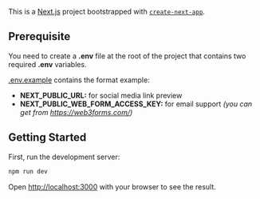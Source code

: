 This is a [Next.js](https://nextjs.org/) project bootstrapped with [`create-next-app`](https://github.com/vercel/next.js/tree/canary/packages/create-next-app).

## Prerequisite
You need to create a **.env** file at the root of the project that contains two required **.env** variables.

[.env.example](.env.example) contains the format example:
- **NEXT_PUBLIC_URL:** for social media link preview 
- **NEXT_PUBLIC_WEB_FORM_ACCESS_KEY:** for email support _(you can get from https://web3forms.com/)_

## Getting Started

First, run the development server:

```bash
npm run dev
```

Open [http://localhost:3000](http://localhost:3000) with your browser to see the result.
